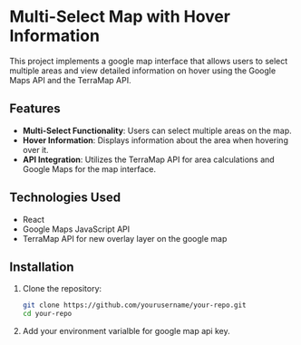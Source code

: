 # Multi-Select Map with Hover Information

This project implements a google map interface that allows users to select multiple areas and view detailed information on hover using the Google Maps API and the TerraMap API.

## Features

- **Multi-Select Functionality**: Users can select multiple areas on the map.
- **Hover Information**: Displays information about the area when hovering over it.
- **API Integration**: Utilizes the TerraMap API for area calculations and Google Maps for the map interface.

## Technologies Used

- React
- Google Maps JavaScript API
- TerraMap API for new overlay layer on the google map

## Installation

1. Clone the repository:
   ```bash
   git clone https://github.com/yourusername/your-repo.git
   cd your-repo

2. Add your environment varialble for google map api key.
